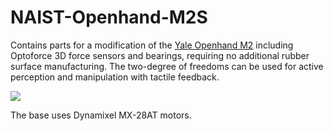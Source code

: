 # NAIST-Openhand-M2S

Contains parts for a modification of the [Yale Openhand M2](https://www.eng.yale.edu/grablab/openhand/model_m2.html) including Optoforce 3D force sensors and bearings, requiring no additional rubber surface manufacturing. The two-degree of freedoms can be used for active perception and manipulation with tactile feedback.

![](render.png)

The base uses Dynamixel MX-28AT motors.
